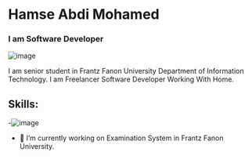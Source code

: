 # Hamse Abdi Mohamed
### I am Software Developer
![image](https://user-images.githubusercontent.com/95931580/163634376-80ff025b-31ae-4413-8b1c-5ae08ed34f10.png)

I am senior student in Frantz Fanon University Department of Information Technology. I am Freelancer Software Developer Working With Home.

## Skills: 
-![image](https://user-images.githubusercontent.com/95931580/163634947-c963bb0d-bf92-4f78-896f-c7740c38d07c.png)

- 🔭 I’m currently working on Examination System in Frantz Fanon University. 




